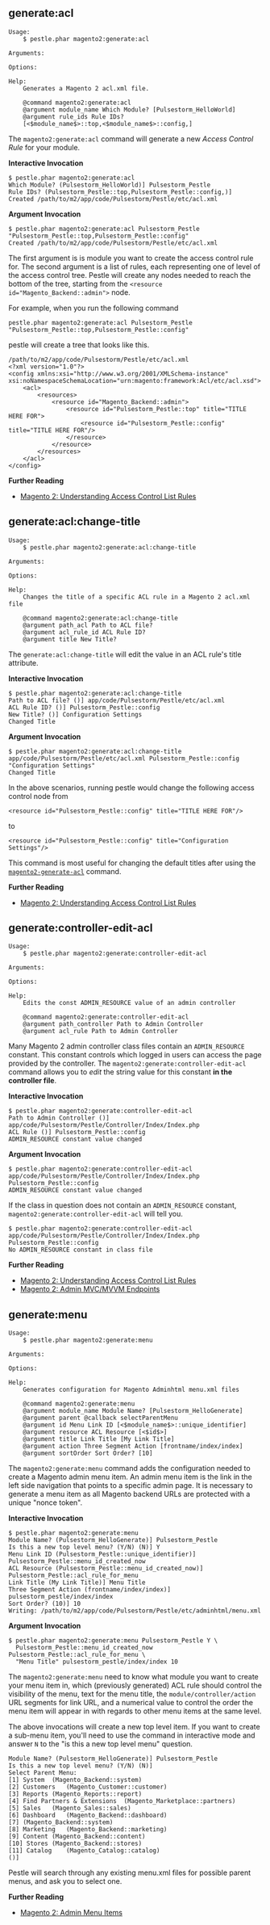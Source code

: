 ## generate:acl

    Usage:
        $ pestle.phar magento2:generate:acl

    Arguments:

    Options:

    Help:
        Generates a Magento 2 acl.xml file.

        @command magento2:generate:acl
        @argument module_name Which Module? [Pulsestorm_HelloWorld]
        @argument rule_ids Rule IDs?
        [<$module_name$>::top,<$module_name$>::config,]

The `magento2:generate:acl` command will generate a new *Access Control Rule* for your module.

**Interactive Invocation**

    $ pestle.phar magento2:generate:acl
    Which Module? (Pulsestorm_HelloWorld)] Pulsestorm_Pestle
    Rule IDs? (Pulsestorm_Pestle::top,Pulsestorm_Pestle::config,)]
    Created /path/to/m2/app/code/Pulsestorm/Pestle/etc/acl.xml

**Argument Invocation**

    $ pestle.phar magento2:generate:acl Pulsestorm_Pestle "Pulsestorm_Pestle::top,Pulsestorm_Pestle::config"
    Created /path/to/m2/app/code/Pulsestorm/Pestle/etc/acl.xml

The first argument is is module you want to create the access control rule for.  The second argument is a list of rules, each representing one of level of the access control tree.  Pestle will create any nodes needed to reach the bottom of the tree, starting from the `<resource id="Magento_Backend::admin">` node.

For example, when you run the following command

    pestle.phar magento2:generate:acl Pulsestorm_Pestle "Pulsestorm_Pestle::top,Pulsestorm_Pestle::config"

pestle will create a tree that looks like this.

    /path/to/m2/app/code/Pulsestorm/Pestle/etc/acl.xml
    <?xml version="1.0"?>
    <config xmlns:xsi="http://www.w3.org/2001/XMLSchema-instance" xsi:noNamespaceSchemaLocation="urn:magento:framework:Acl/etc/acl.xsd">
        <acl>
            <resources>
                <resource id="Magento_Backend::admin">
                    <resource id="Pulsestorm_Pestle::top" title="TITLE HERE FOR">
                        <resource id="Pulsestorm_Pestle::config" title="TITLE HERE FOR"/>
                    </resource>
                </resource>
            </resources>
        </acl>
    </config>

**Further Reading**

- [Magento 2: Understanding Access Control List Rules](https://alanstorm.com/magento_2_understanding_access_control_list_rules/)

## generate:acl:change-title

    Usage:
        $ pestle.phar magento2:generate:acl:change-title

    Arguments:

    Options:

    Help:
        Changes the title of a specific ACL rule in a Magento 2 acl.xml file

        @command magento2:generate:acl:change-title
        @argument path_acl Path to ACL file?
        @argument acl_rule_id ACL Rule ID?
        @argument title New Title?

The  `generate:acl:change-title` will edit the value in an ACL rule's title attribute.

**Interactive Invocation**

    $ pestle.phar magento2:generate:acl:change-title
    Path to ACL file? ()] app/code/Pulsestorm/Pestle/etc/acl.xml
    ACL Rule ID? ()] Pulsestorm_Pestle::config
    New Title? ()] Configuration Settings
    Changed Title

**Argument Invocation**

    $ pestle.phar magento2:generate:acl:change-title app/code/Pulsestorm/Pestle/etc/acl.xml Pulsestorm_Pestle::config "Configuration Settings"
    Changed Title

In the above scenarios, running pestle would change the following access control node from

    <resource id="Pulsestorm_Pestle::config" title="TITLE HERE FOR"/>

to

    <resource id="Pulsestorm_Pestle::config" title="Configuration Settings"/>

This command is most useful for changing the default titles after using the [`magento2-generate-acl`](https://pestle.readthedocs.io/en/latest/magento2-generate-acl/#generateacl) command.

**Further Reading**

- [Magento 2: Understanding Access Control List Rules](https://alanstorm.com/magento_2_understanding_access_control_list_rules/)

## generate:controller-edit-acl

    Usage:
        $ pestle.phar magento2:generate:controller-edit-acl

    Arguments:

    Options:

    Help:
        Edits the const ADMIN_RESOURCE value of an admin controller

        @command magento2:generate:controller-edit-acl
        @argument path_controller Path to Admin Controller
        @argument acl_rule Path to Admin Controller

Many Magento 2 admin controller class files contain an `ADMIN_RESOURCE` constant.  This constant controls which logged in users can access the page provided by the controller.  The `magento2:generate:controller-edit-acl` command allows you to _edit_ the string value for this constant **in the controller file**.

**Interactive Invocation**

    $ pestle.phar magento2:generate:controller-edit-acl
    Path to Admin Controller ()] app/code/Pulsestorm/Pestle/Controller/Index/Index.php
    ACL Rule ()] Pulsestorm_Pestle::config
    ADMIN_RESOURCE constant value changed

**Argument Invocation**

    $ pestle.phar magento2:generate:controller-edit-acl app/code/Pulsestorm/Pestle/Controller/Index/Index.php Pulsestorm_Pestle::config
    ADMIN_RESOURCE constant value changed

If the class in question does not contain an `ADMIN_RESOURCE` constant, `magento2:generate:controller-edit-acl` will tell you.

    $ pestle.phar magento2:generate:controller-edit-acl app/code/Pulsestorm/Pestle/Controller/Index/Index.php Pulsestorm_Pestle::config
    No ADMIN_RESOURCE constant in class file

**Further Reading**

- [Magento 2: Understanding Access Control List Rules](https://alanstorm.com/magento_2_understanding_access_control_list_rules/)
- [Magento 2: Admin MVC/MVVM Endpoints](https://alanstorm.com/magento_2_admin_mvcmvvm_endpoints/)

## generate:menu

    Usage:
        $ pestle.phar magento2:generate:menu

    Arguments:

    Options:

    Help:
        Generates configuration for Magento Adminhtml menu.xml files

        @command magento2:generate:menu
        @argument module_name Module Name? [Pulsestorm_HelloGenerate]
        @argument parent @callback selectParentMenu
        @argument id Menu Link ID [<$module_name$>::unique_identifier]
        @argument resource ACL Resource [<$id$>]
        @argument title Link Title [My Link Title]
        @argument action Three Segment Action [frontname/index/index]
        @argument sortOrder Sort Order? [10]

The `magento2:generate:menu` command adds the configuration needed to create a Magento admin menu item.  An admin menu item is the link in the left side navigation that points to a specific admin page.  It is necessary to generate a menu item as all Magento backend URLs are protected with a unique "nonce token".

**Interactive Invocation**

    $ pestle.phar magento2:generate:menu
    Module Name? (Pulsestorm_HelloGenerate)] Pulsestorm_Pestle
    Is this a new top level menu? (Y/N) (N)] Y
    Menu Link ID (Pulsestorm_Pestle::unique_identifier)] Pulsestorm_Pestle::menu_id_created_now
    ACL Resource (Pulsestorm_Pestle::menu_id_created_now)] Pulsestorm_Pestle::acl_rule_for_menu
    Link Title (My Link Title)] Menu Title
    Three Segment Action (frontname/index/index)] pulsestorm_pestle/index/index
    Sort Order? (10)] 10
    Writing: /path/to/m2/app/code/Pulsestorm/Pestle/etc/adminhtml/menu.xml

**Argument Invocation**

    $ pestle.phar magento2:generate:menu Pulsestorm_Pestle Y \
      Pulsestorm_Pestle::menu_id_created_now Pulsestorm_Pestle::acl_rule_for_menu \
      "Menu Title" pulsestorm_pestle/index/index 10

The `magento2:generate:menu` need to know what module you want to create your menu item in, which (previously generated) ACL rule should control the visibility of the menu, text for the menu title, the `module/controller/action` URL segments for link URL, and a numerical value to control the order the menu item will appear in with regards to other menu items at the same level.

The above invocations will create a new top level item.  If you want to create a sub-menu item, you'll need to use the command in interactive mode and answer `N` to the "is this a new top level menu" question.

    Module Name? (Pulsestorm_HelloGenerate)] Pulsestorm_Pestle
    Is this a new top level menu? (Y/N) (N)]
    Select Parent Menu:
    [1] System	(Magento_Backend::system)
    [2] Customers	(Magento_Customer::customer)
    [3] Reports	(Magento_Reports::report)
    [4] Find Partners & Extensions	(Magento_Marketplace::partners)
    [5] Sales	(Magento_Sales::sales)
    [6] Dashboard	(Magento_Backend::dashboard)
    [7] (Magento_Backend::system)
    [8] Marketing	(Magento_Backend::marketing)
    [9] Content	(Magento_Backend::content)
    [10] Stores	(Magento_Backend::stores)
    [11] Catalog	(Magento_Catalog::catalog)
    ()]

Pestle will search through any existing menu.xml files for possible parent menus, and ask you to select one.

**Further Reading**

- [Magento 2: Admin Menu Items](https://alanstorm.com/magento_2_admin_menu_items/)



